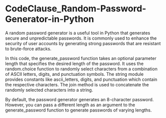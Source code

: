 # CodeClause_Random-Password-Generator-in-Python

A random password generator is a useful tool in Python that generates secure and unpredictable passwords. It is commonly used to enhance the security of user accounts by generating strong passwords that are resistant to brute-force attacks.

In this code, the generate_password function takes an optional parameter length that specifies the desired length of the password. It uses the random.choice function to randomly select characters from a combination of ASCII letters, digits, 
and punctuation symbols. The string module provides constants like ascii_letters, digits, and punctuation which contain the respective characters. The join method is used to concatenate the randomly selected characters into a string.

By default, the password generator generates an 8-character password. However, you can pass a different length as an argument to the generate_password function to generate passwords of varying lengths.
